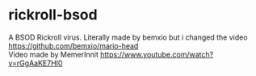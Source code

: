 # rickroll-bsod
A BSOD Rickroll virus. Literally made by bemxio but i changed the video https://github.com/bemxio/mario-head \
Video made by MemerInnit https://www.youtube.com/watch?v=rGgAaKE7HI0
